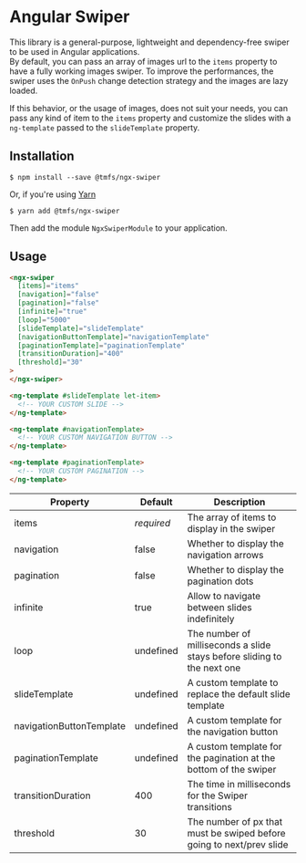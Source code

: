 # Angular Swiper

This library is a general-purpose, lightweight and dependency-free swiper to be used in Angular applications.  
By default, you can pass an array of images url to the `items` property to have a fully working images swiper. To improve the performances, the swiper uses the `OnPush` change detection strategy and the images are lazy loaded.

If this behavior, or the usage of images, does not suit your needs, you can pass any kind of item to the `items` property and customize the slides with a `ng-template` passed to the `slideTemplate` property.

## Installation

```shell
$ npm install --save @tmfs/ngx-swiper
```

Or, if you're using [Yarn](https://yarnpkg.com/)

```shell
$ yarn add @tmfs/ngx-swiper
```

Then add the module `NgxSwiperModule` to your application.

## Usage

```html
<ngx-swiper
  [items]="items"
  [navigation]="false"
  [pagination]="false"
  [infinite]="true"
  [loop]="5000"
  [slideTemplate]="slideTemplate"
  [navigationButtonTemplate]="navigationTemplate"
  [paginationTemplate]="paginationTemplate"
  [transitionDuration]="400"
  [threshold]="30"
>
</ngx-swiper>

<ng-template #slideTemplate let-item>
  <!-- YOUR CUSTOM SLIDE -->
</ng-template>

<ng-template #navigationTemplate>
  <!-- YOUR CUSTOM NAVIGATION BUTTON -->
</ng-template>

<ng-template #paginationTemplate>
  <!-- YOUR CUSTOM PAGINATION -->
</ng-template>
```

| Property                 | Default    | Description                                                             |
| ------------------------ | ---------- | ----------------------------------------------------------------------- |
| items                    | _required_ | The array of items to display in the swiper                             |
| navigation               | false      | Whether to display the navigation arrows                                |
| pagination               | false      | Whether to display the pagination dots                                  |
| infinite                 | true       | Allow to navigate between slides indefinitely                           |
| loop                     | undefined  | The number of milliseconds a slide stays before sliding to the next one |
| slideTemplate            | undefined  | A custom template to replace the default slide template                 |
| navigationButtonTemplate | undefined  | A custom template for the navigation button                             |
| paginationTemplate       | undefined  | A custom template for the pagination at the bottom of the swiper        |
| transitionDuration       | 400        | The time in milliseconds for the Swiper transitions                     |
| threshold                | 30         | The number of px that must be swiped before going to next/prev slide    |
